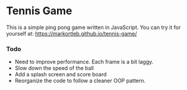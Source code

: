 # Tennis Game

This is a simple ping pong game written in JavaScript.
You can try it for yourself at: https://markortleb.github.io/tennis-game/


### Todo

- Need to improve performance. Each frame is a bit laggy.
- Slow down the speed of the ball
- Add a splash screen and score board
- Reorganize the code to follow a cleaner OOP pattern.